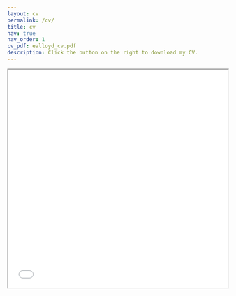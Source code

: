 ```yaml
---
layout: cv
permalink: /cv/
title: cv
nav: true
nav_order: 1
cv_pdf: ealloyd_cv.pdf
description: Click the button on the right to download my CV.
---
```


<iframe src="{{ page.cv_pdf | prepend: 'assets/pdf/' | relative_url}}" width="100%" height="500px"></iframe>
